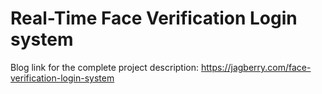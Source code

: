 # Real-Time Face Verification Login system

Blog link for the complete project description:
https://jagberry.com/face-verification-login-system


